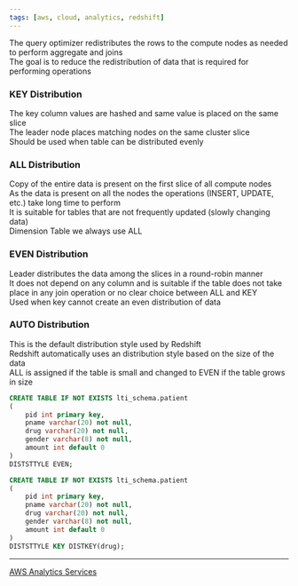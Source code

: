 ```yaml
---
tags: [aws, cloud, analytics, redshift]
---
```


The query optimizer redistributes the rows to the compute nodes as needed to perform aggregate and joins  
The goal is to reduce the redistribution of data that is required for performing operations

### KEY Distribution

The key column values are hashed and same value is placed on the same slice  
The leader node places matching nodes on the same cluster slice  
Should be used when table can be distributed evenly

### ALL Distribution

Copy of the entire data is present on the first slice of all compute nodes  
As the data is present on all the nodes the operations (INSERT, UPDATE, etc.) take long time to perform  
It is suitable for tables that are not frequently updated (slowly changing data)  
Dimension Table we always use ALL

### EVEN Distribution

Leader distributes the data among the slices in a round-robin manner  
It does not depend on any column and is suitable if the table does not take place in any join operation or no clear choice between ALL and KEY  
Used when key cannot create an even distribution of data

### AUTO Distribution

This is the default distribution style used by Redshift  
Redshift automatically uses an distribution style based on the size of the data  
ALL is assigned if the table is small and changed to EVEN if the table grows in size

```sql
CREATE TABLE IF NOT EXISTS lti_schema.patient 
(
	pid int primary key,
	pname varchar(20) not null,
	drug varchar(20) not null,
	gender varchar(8) not null,
	amount int default 0
)
DISTSTTYLE EVEN;

CREATE TABLE IF NOT EXISTS lti_schema.patient
(
	pid int primary key,
	pname varchar(20) not null,
	drug varchar(20) not null,
	gender varchar(8) not null,
	amount int default 0
)
DISTSTTYLE KEY DISTKEY(drug);
```

---

[AWS Analytics Services](../AWS%20Analytics%20Services.md)
